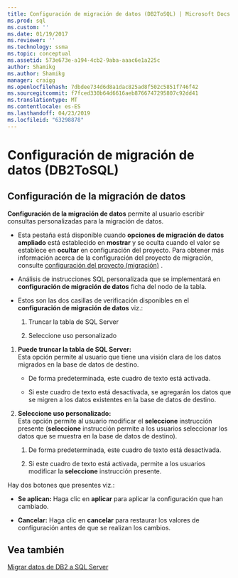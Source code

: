 ```yaml
---
title: Configuración de migración de datos (DB2ToSQL) | Microsoft Docs
ms.prod: sql
ms.custom: ''
ms.date: 01/19/2017
ms.reviewer: ''
ms.technology: ssma
ms.topic: conceptual
ms.assetid: 573e673e-a194-4cb2-9aba-aaac6e1a225c
author: Shamikg
ms.author: Shamikg
manager: craigg
ms.openlocfilehash: 7dbdee734d6d8a1dac825ad8f502c5851f746f42
ms.sourcegitcommit: f7fced330b64d6616aeb8766747295807c92dd41
ms.translationtype: MT
ms.contentlocale: es-ES
ms.lasthandoff: 04/23/2019
ms.locfileid: "63298878"
---
```

# <a name="data-migration-settings-db2tosql"></a>Configuración de migración de datos (DB2ToSQL)
  
## <a name="data-migration-settings"></a>Configuración de la migración de datos  
**Configuración de la migración de datos** permite al usuario escribir consultas personalizadas para la migración de datos.  
  
-   Esta pestaña está disponible cuando **opciones de migración de datos ampliado** está establecido en **mostrar** y se oculta cuando el valor se establece en **ocultar** en configuración del proyecto. Para obtener más información acerca de la configuración del proyecto de migración, consulte [configuración del proyecto (migración)](https://msdn.microsoft.com/48aaa8e6-a9cb-487d-9ba5-fc3f1c4786ae) .  
  
-   Análisis de instrucciones SQL personalizada que se implementará en **configuración de migración de datos** ficha del nodo de la tabla.  
  
-   Estos son las dos casillas de verificación disponibles en el **configuración de migración de datos** viz.:  
  
    1.  Truncar la tabla de SQL Server  
  
    2.  Seleccione uso personalizado  
  
1.  **Puede truncar la tabla de SQL Server:**  
     Esta opción permite al usuario que tiene una visión clara de los datos migrados en la base de datos de destino.  
  
    -   De forma predeterminada, este cuadro de texto está activada.  
  
    -   Si este cuadro de texto está desactivada, se agregarán los datos que se migren a los datos existentes en la base de datos de destino.  
  
2.  **Seleccione uso personalizado:**  
     Esta opción permite al usuario modificar el **seleccione** instrucción presente (**seleccione** instrucción permite a los usuarios seleccionar los datos que se muestra en la base de datos de destino).  
  
    1.  De forma predeterminada, este cuadro de texto está desactivada.  
  
    2.  Si este cuadro de texto está activada, permite a los usuarios modificar la **seleccione** instrucción presente.  
  
Hay dos botones que presentes viz.:  
  
-   **Se aplican:** Haga clic en **aplicar** para aplicar la configuración que han cambiado.  
  
-   **Cancelar:** Haga clic en **cancelar** para restaurar los valores de configuración antes de que se realizan los cambios.  
  
## <a name="see-also"></a>Vea también  
[Migrar datos de DB2 a SQL Server](https://msdn.microsoft.com/86cbd39f-6dac-409a-9ce1-7dd54403f84b)  
  
